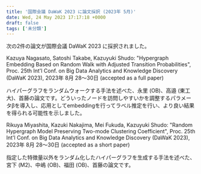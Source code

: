 ```yaml
---
title: '国際会議 DaWaK 2023 に論文採択 (2023年 5月)'
date: Wed, 24 May 2023 17:17:18 +0000
draft: false
tags: ['未分類']
---
```


次の2件の論文が国際会議 DaWaK 2023 に採択されました。

Kazuya Nagasato, Satoshi Takabe, Kazuyuki Shudo: "Hypergraph Embedding Based on Random Walk with Adjusted Transition Probabilities", Proc. 25th Int'l Conf. on Big Data Analytics and Knowledge Discovery (DaWaK 2023), 2023年 8月 28〜30日 (accepted as a full paper)

ハイパーグラフをランダムウォークする手法を述べた、永里 (OB)、高邉 (東工大)、首藤の論文です。どういったノードを訪問しやすいかを調整するパラメータβを導入し、応用としてembeddingを行ってラベル推定を行い、より良い結果を得られる可能性を示しました。

Rikuya Miyashita, Kazuki Nakajima, Mei Fukuda, Kazuyuki Shudo: "Random Hypergraph Model Preserving Two-mode Clustering Coefficient", Proc. 25th Int'l Conf. on Big Data Analytics and Knowledge Discovery (DaWaK 2023), 2023年 8月 28〜30日 (accepted as a short paper)

指定した特徴量以外をランダム化したハイパーグラフを生成する手法を述べた、宮下 (M2)、中嶋 (OB)、福田 (OB)、首藤の論文です。